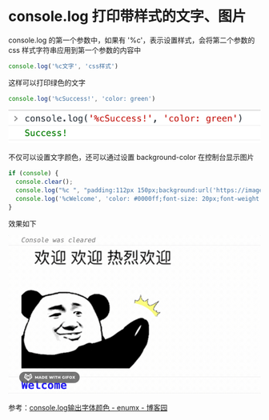 # console.log 打印带样式的文字、图片
console.log 的第一个参数中，如果有 '%c'，表示设置样式，会将第二个参数的 css 样式字符串应用到第一个参数的内容中
```js
console.log('%c文字', 'css样式')
```
这样可以打印绿色的文字
```js
console.log('%cSuccess!', 'color: green')
```

![console_color.png](../../../images/blog/js/console_color.png)

不仅可以设置文字颜色，还可以通过设置 background-color 在控制台显示图片

```js
if (console) {
  console.clear();
  console.log("%c ", "padding:112px 150px;background:url('https://images.cnblogs.com/cnblogs_com/enumx/1647344/o_200214113324console.gif') no-repeat;");
  console.log('%cWelcome', 'color: #0000ff;font-size: 20px;font-weight: bold;');
}
```

效果如下

![console_img.gif](../../../images/blog/js/console_img.gif)

参考：[console.log输出字体颜色 - enumx - 博客园](https://www.cnblogs.com/enumx/p/12308528.html)